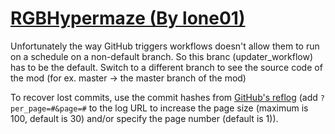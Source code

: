 # [RGBHypermaze (By lone01)](https://github.com/lone01/RGBHypermaze)

Unfortunately the way GitHub triggers workflows doesn't allow them to run on a schedule on a non-default branch. So this branc (updater_workflow) has to be the default. Switch to a different branch to see the source code of the mod (for ex. master -> the master branch of the mod)

To recover lost commits, use the commit hashes from [GitHub's reflog](https://api.github.com/repos/KtaneModules/RGBHypermaze-lone01/events) (add `?per_page=#&page=#` to the log URL to increase the page size (maximum is 100, default is 30) and/or specify the page number (default is 1)).
